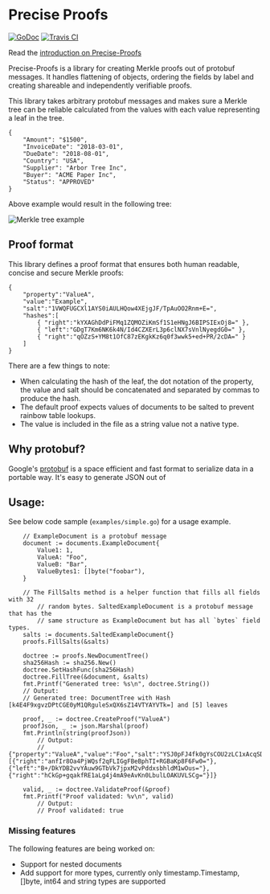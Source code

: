 Precise Proofs
==============
[![GoDoc](https://godoc.org/github.com/centrifuge/precise-proofs/proofs?status.svg)](https://godoc.org/github.com/centrifuge/precise-proofs/proofs)
[![Travis CI](https://api.travis-ci.org/centrifuge/precise-proofs.svg?branch=master)](https://travis-ci.org/centrifuge/precise-proofs)

Read the [introduction on Precise-Proofs](https://github.com/centrifuge/precise-proofs)

Precise-Proofs is a library for creating Merkle proofs out of protobuf messages. It 
handles flattening of objects, ordering the fields by label and creating shareable and
independently verifiable proofs.

This library takes arbitrary protobuf messages and makes sure a Merkle tree can be reliable calculated
from the values with each value representing a leaf in the tree. 
```js,
{ 
    "Amount": "$1500",
    "InvoiceDate": "2018-03-01",
    "DueDate": "2018-08-01",
    "Country": "USA",
    "Supplier": "Arbor Tree Inc",
    "Buyer": "ACME Paper Inc",
    "Status": "APPROVED"
}
```

Above example would result in the following tree:

![Merkle tree example](https://raw.githubusercontent.com/centrifuge/precise-proofs/master/docs/tree.png)

## Proof format
This library defines a proof format that ensures both human readable, concise and secure Merkle proofs:

```js,
{  
    "property":"ValueA",
    "value":"Example",
    "salt":"1VWQFUGCXl1AYS0iAULHQow4XEjgJF/TpAuOO2Rnm+E=",
    "hashes":[  
        { "right":"kYXAGhDdPiFMq1ZQMOZiKmSf1S1eHNgJ6BIPSIExOj8=" },
        { "left":"GDgT7Km6NK6k4N/Id4CZXErL3p6clNX7sVnlNyegdG0=" },
        { "right":"qOZzS+YM8t1OfC87zEKgkKz6q0f3wwk5+ed+PR/2cDA=" }
    ]
}
```

There are a few things to note:
* When calculating the hash of the leaf, the dot notation of the property, the value and salt should
  be concatenated and separated by commas to produce the hash.
* The default proof expects values of documents to be salted to prevent rainbow table lookups.
* The value is included in the file as a string value not a native type. 


## Why protobuf?

Google's [protobuf](https://developers.google.com/protocol-buffers/docs/gotutorial) is a space efficient and fast format
to serialize data in a portable way. It's easy to generate JSON out of

## Usage:

See below code sample (`examples/simple.go`) for a usage example.

```go,
	// ExampleDocument is a protobuf message
	document := documents.ExampleDocument{
		Value1: 1,
		ValueA: "Foo",
		ValueB: "Bar",
		ValueBytes1: []byte("foobar"),
	}

	// The FillSalts method is a helper function that fills all fields with 32 
        // random bytes. SaltedExampleDocument is a protobuf message that has the 
        // same structure as ExampleDocument but has all `bytes` field types.
	salts := documents.SaltedExampleDocument{}
	proofs.FillSalts(&salts)

	doctree := proofs.NewDocumentTree()
	sha256Hash := sha256.New()
	doctree.SetHashFunc(sha256Hash)
	doctree.FillTree(&document, &salts)
	fmt.Printf("Generated tree: %s\n", doctree.String())
	// Output:
	// Generated tree: DocumentTree with Hash [k4E4F9xgvzDPtCGE0yM1QRguleSxQX6sZ14VTYAYVTk=] and [5] leaves
	
    proof, _ := doctree.CreateProof("ValueA")
	proofJson, _ := json.Marshal(proof)
	fmt.Println(string(proofJson))
        // Output:
        // {"property":"ValueA","value":"Foo","salt":"YSJ0pFJ4fk0gYsCOU2zLC1xAcqSDcw7tdV4M5ydlCNw=","hashes":[{"right":"anfIr8Oa4PjWQsf2qFLIGgFBeBphTI+RGBaKp8F6Fw0="},{"left":"B+/DkYDB2vvYAuw9GTbVk7jpxM2vPddxsbhldM1wOus="},{"right":"hCkGp+gqakfRE1aLg4j4mA9eAvKn0LbulLOAKUVLSCg="}]}

	valid, _ := doctree.ValidateProof(&proof)
	fmt.Printf("Proof validated: %v\n", valid)
        // Output:
        // Proof validated: true
```

### Missing features
The following features are being worked on:
* Support for nested documents
* Add support for more types, currently only timestamp.Timestamp, []byte, int64 and string types are supported
